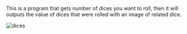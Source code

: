 This is a program that gets number of dices you want to roll, then it will outputs the value of dices that were rolled with an image of related dice.


![dices](https://github.com/mahla22/Dice_roller/assets/115842700/e9001482-5326-4c01-84ae-7f7cfc053df8)

